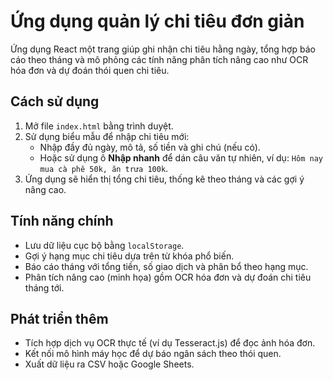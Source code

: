 # Ứng dụng quản lý chi tiêu đơn giản

Ứng dụng React một trang giúp ghi nhận chi tiêu hằng ngày, tổng hợp báo cáo theo tháng và mô phỏng các tính năng phân tích nâng cao như OCR hóa đơn và dự đoán thói quen chi tiêu.

## Cách sử dụng

1. Mở file `index.html` bằng trình duyệt.
2. Sử dụng biểu mẫu để nhập chi tiêu mới:
   - Nhập đầy đủ ngày, mô tả, số tiền và ghi chú (nếu có).
   - Hoặc sử dụng ô **Nhập nhanh** để dán câu văn tự nhiên, ví dụ: `Hôm nay mua cà phê 50k, ăn trưa 100k`.
3. Ứng dụng sẽ hiển thị tổng chi tiêu, thống kê theo tháng và các gợi ý nâng cao.

## Tính năng chính

- Lưu dữ liệu cục bộ bằng `localStorage`.
- Gợi ý hạng mục chi tiêu dựa trên từ khóa phổ biến.
- Báo cáo tháng với tổng tiền, số giao dịch và phân bổ theo hạng mục.
- Phân tích nâng cao (minh họa) gồm OCR hóa đơn và dự đoán chi tiêu tháng tới.

## Phát triển thêm

- Tích hợp dịch vụ OCR thực tế (ví dụ Tesseract.js) để đọc ảnh hóa đơn.
- Kết nối mô hình máy học để dự báo ngân sách theo thói quen.
- Xuất dữ liệu ra CSV hoặc Google Sheets.
